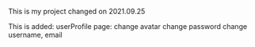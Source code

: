 This is my project changed on 2021.09.25

This is added: 
	userProfile page: change avatar
			  change password
			  change username, email